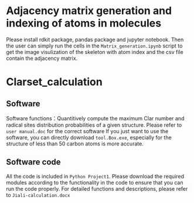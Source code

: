 # Adjacency matrix generation and indexing of atoms in molecules
Please install rdkit package, pandas package and jupyter notebook. Then the user can simply run the cells in the `Matrix_generation.ipynb` script to get the image visulization of the skeleton with atom index and the csv file contain the adjacency matrix.

# Clarset_calculation
## Software
Software functions：Quantitively compute the maximum Clar number and radical sites distribution probabilities of a given structure.
Please refer to `user manual.doc` for the correct software
If you just want to use the software, you can directly download `tool.Box.exe`, especially for the structure of less than 50 carbon atoms is more accurate.

## Software code
All the code is included in `Python Project1`. Please download the required modules according to the functionality in the code to ensure that you can run the code properly.
For detailed functions and descriptions, please refer to `Jiali-calculation.docx`

